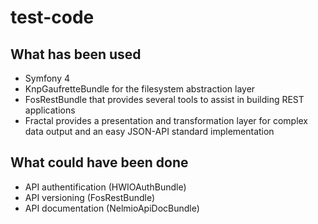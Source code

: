 # test-code

## What has been used
* Symfony 4
* KnpGaufretteBundle for the filesystem abstraction layer
* FosRestBundle that provides several tools to assist in building REST applications
* Fractal provides a presentation and transformation layer for complex data output and an easy JSON-API standard implementation

## What could have been done
* API authentification (HWIOAuthBundle)
* API versioning (FosRestBundle)
* API documentation (NelmioApiDocBundle)
